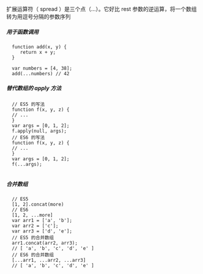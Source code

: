 
扩展运算符（ spread ）是三个点（...）。它好比 rest 参数的逆运算，将一个数组转为用逗号分隔的参数序列


##### 用于函数调用

```
  function add(x, y) {  
     return x + y;  
  }  
  
  var numbers = [4, 38];  
  add(...numbers) // 42  

```


#####  替代数组的 apply 方法

```
  // ES5 的写法  
  function f(x, y, z) {  
  // ...  
  }  
  var args = [0, 1, 2];  
  f.apply(null, args);  
  // ES6 的写法  
  function f(x, y, z) {  
  // ...  
  }  
  var args = [0, 1, 2];  
  f(...args);  
  
```

##### 合并数组

```
  // ES5  
  [1, 2].concat(more)  
  // ES6  
  [1, 2, ...more]  
  var arr1 = ['a', 'b'];  
  var arr2 = ['c'];  
  var arr3 = ['d', 'e'];  
  // ES5 的合并数组  
  arr1.concat(arr2, arr3);  
  // [ 'a', 'b', 'c', 'd', 'e' ]  
  // ES6 的合并数组  
  [...arr1, ...arr2, ...arr3]  
  // [ 'a', 'b', 'c', 'd', 'e' ]  

```
